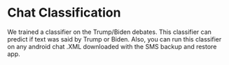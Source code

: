 # Chat Classification

We trained a classifier on the Trump/Biden debates. This classifier can predict if text was said by Trump or Biden. Also, you can run this classifier on any android chat .XML downloaded with the SMS backup and restore app.
